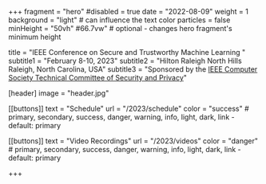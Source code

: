 +++
fragment = "hero"
#disabled = true
date = "2022-08-09"
weight = 1
background = "light" # can influence the text color
particles = false
minHeight = "50vh" #66.7vw" # optional - changes hero fragment's minimum height

title = "IEEE Conference on Secure and Trustworthy Machine Learning "
subtitle1 = "February 8-10, 2023"
subtitle2 = "Hilton Raleigh North Hills<br>Raleigh, North Carolina, USA"
subtitle3 = "Sponsored by the [IEEE Computer Society Technical Committee of Security and Privacy](https://www.ieee-security.org/)"

[header]
  image = "header.jpg"

[[buttons]]
  text = "Schedule"
  url = "/2023/schedule"
  color = "success" # primary, secondary, success, danger, warning, info, light, dark, link - default: primary

[[buttons]]
  text = "Video Recordings"
  url = "/2023/videos"
  color = "danger" # primary, secondary, success, danger, warning, info, light, dark, link - default: primary

+++
